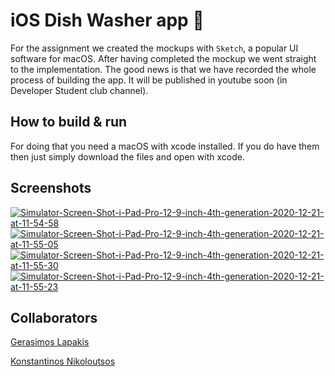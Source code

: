 # iOS Dish Washer app 🧼

For the assignment we created the mockups with `Sketch`, a popular UI software for macOS.
After having completed the mockup we went straight to the implementation. The good news is that we have recorded the whole process of building the app.
It will be published in youtube soon (in Developer Student club channel).


## How to build & run
 For doing that you need a macOS with xcode installed. 
 If you do have them then just simply download the files and open with xcode.


## Screenshots

<a href="https://ibb.co/QjfnYkg"><img src="https://i.ibb.co/Lh869rF/Simulator-Screen-Shot-i-Pad-Pro-12-9-inch-4th-generation-2020-12-21-at-11-54-58.png" alt="Simulator-Screen-Shot-i-Pad-Pro-12-9-inch-4th-generation-2020-12-21-at-11-54-58" border="0"></a>
<a href="https://ibb.co/2h306LZ"><img src="https://i.ibb.co/PjGsYbD/Simulator-Screen-Shot-i-Pad-Pro-12-9-inch-4th-generation-2020-12-21-at-11-55-05.png" alt="Simulator-Screen-Shot-i-Pad-Pro-12-9-inch-4th-generation-2020-12-21-at-11-55-05" border="0"></a>
<a href="https://ibb.co/tDMDskw"><img src="https://i.ibb.co/x6S6jPK/Simulator-Screen-Shot-i-Pad-Pro-12-9-inch-4th-generation-2020-12-21-at-11-55-30.png" alt="Simulator-Screen-Shot-i-Pad-Pro-12-9-inch-4th-generation-2020-12-21-at-11-55-30" border="0"></a>
<a href="https://ibb.co/Df1BsSV"><img src="https://i.ibb.co/b564q8W/Simulator-Screen-Shot-i-Pad-Pro-12-9-inch-4th-generation-2020-12-21-at-11-55-23.png" alt="Simulator-Screen-Shot-i-Pad-Pro-12-9-inch-4th-generation-2020-12-21-at-11-55-23" border="0"></a>

## Collaborators
[Gerasimos Lapakis](https://github.com/GerasimosLap)

[Konstantinos Nikoloutsos](https://github.com/Nikoloutsos)


